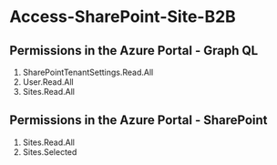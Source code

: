 # Access-SharePoint-Site-B2B

## Permissions in the Azure Portal - Graph QL
1. SharePointTenantSettings.Read.All
1. User.Read.All
1. Sites.Read.All

## Permissions in the Azure Portal - SharePoint
1. Sites.Read.All
1. Sites.Selected
